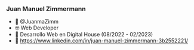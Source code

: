 ### Juan Manuel Zimmermann
- 👋 @JuanmaZimm
- 🤓 Web Developer
- 📖 Desarrollo Web en Digital House (08/2022 - 02/2023)
- 🔗 https://www.linkedin.com/in/juan-manuel-zimmermann-3b2552221/

